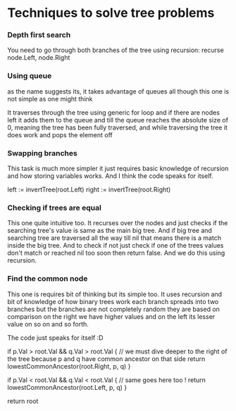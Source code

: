# Techniques to solve tree problems

### Depth first search

You need to go through both branches of the tree using recursion: recurse node.Left, node.Right

### Using queue

as the name suggests its, it takes advantage of queues all though this one is not simple as one might think

It traverses through the tree using generic for loop and if there are nodes left it adds them to the queue and till the queue reaches the absolute size of 0, meaning the tree has been fully traversed, and while traversing the tree it does work and pops the element off

### Swapping branches

This task is much more simpler it just requires basic knowledge of recursion and how storing variables works. And I think the code speaks for itself.

left := invertTree(root.Left)
right := invertTree(root.Right)

### Checking if trees are equal

This one quite intuitive too. It recurses over the nodes and just checks if the searching tree's value is same as the main big tree. And if big tree and searching tree are traversed all the way till nil that means there is a match inside the big tree. And to check if not just check if one of the trees values don't match or reached nil too soon then return false. And we do this using recursion.

### Find the common node

This one is requires bit of thinking but its simple too. It uses recursion and bit of knowledge of how binary trees work each branch spreads into two branches but the branches are not completely random they are based on comparison on the right we have higher values and on the left its lesser value on so on and so forth.

The code just speaks for itself :D

if p.Val > root.Val && q.Val > root.Val {
// we must dive deeper to the right of the tree because p and q have common ancestor on that side
return lowestCommonAncestor(root.Right, p, q)
}

if p.Val < root.Val && q.Val < root.Val {
// same goes here too !
return lowestCommonAncestor(root.Left, p, q)
}

return root
